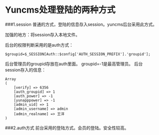 Yuncms处理登陆的两种方式
=========
###1.session
普通的方式，登陆的信息存入session。yuncms后台采用此方式。

加强的地方：将session存入本地文件。

后台的权限判断采用的是auth方式：
```
$groupid=$_SESSION[Auth::$config['AUTH_SESSION_PREFIX'].'groupid'];
```
后台管理员的groupid存放在auth里面。
groupid=-1是最高管理员。
后台session存入的信息：
```
Array
(
    [verify] => 6356
    [auth_groupid] => 1
    [auth_power] => -1
    [yunapppower] => -1
    [admin_uid] => 1
    [admin_username] => admin
    [admin_realname] => 王洋
)
```



###2.auth方式
前台采用的登陆方式。会员的登陆。安全性较高。